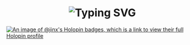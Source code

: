 <div align="center">
    <h1>
        <img src="https://readme-typing-svg.herokuapp.com?font=Jetbrains+mono&size=40&duration=3000&color=33A7DC&center=true&vCenter=true&width=435&lines=Hey..+I'm+Justine;This+is..;..my+Github..;" alt="Typing SVG"/>
    </h1>
</div>

<!--
## Hi there 👋
**JustineDelaRosa/justineDelaRosa** is a ✨ _special_ ✨ repository because its `README.md` (this file) appears on your GitHub profile.

Here are some ideas to get you started:

- 🔭 I’m currently working on ...
- 🌱 I’m currently learning ...
- 👯 I’m looking to collaborate on ...
- 🤔 I’m looking for help with ...
- 💬 Ask me about ...
- 📫 How to reach me: ...
- 😄 Pronouns: ...
- ⚡ Fun fact: ...
-->
[![An image of @jinx's Holopin badges, which is a link to view their full Holopin profile](https://holopin.me/jinx)](https://holopin.io/@jinx)
